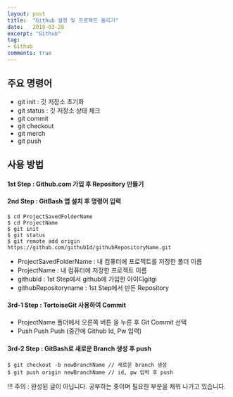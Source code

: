 ```yaml
---
layout: post
title:  "Github 설정 및 프로젝트 올리기"
date:   2018-03-28
excerpt: "Github"
tag:
- Github
comments: true
---
```


## 주요 명령어
* git init : 깃 저장소 초기화
* git status : 깃 저장소 상태 체크
* git commit
* git checkout
* git merch 
* git push

## 사용 방법

#### 1st Step : Github.com 가입 후 Repository 만들기

#### 2nd Step : GitBash 앱 설치 후 명령어 입력

~~~
$ cd ProjectSavedFolderName
$ cd ProjectName
$ git init
$ git status
$ git remote add origin https://github.com/githubId/githubRepositoryName.git
~~~

* ProjectSavedFolderName : 내 컴퓨터에 프로젝트를 저장한 폴더 이름
* ProjectName : 내 컴퓨터에 저장한 프로젝트 이름
* githubId : 1st Step에서 github에 가입한 아이디gitgi
* githubRepositoryname : 1st Step에서 만든 Repository 

#### 3rd-1 Step : TortoiseGit 사용하여 Commit
* ProjectName 폴더에서 오른쪽 버튼 을 누른 후 Git Commit 선택
* Push Push Push (중간에 Github Id, Pw 입력)

#### 3rd-2 Step : GitBash로 새로운 Branch 생성 후 push
~~~
$ git checkout -b newBranchName // 새로운 branch 생성
$ git push origin newBranchName // id, pw 입력 후 push
~~~

!!! 주의 : 완성된 글이 아닙니다. 공부하는 중이며 필요한 부분을 채워 나가고 있습니다. 



